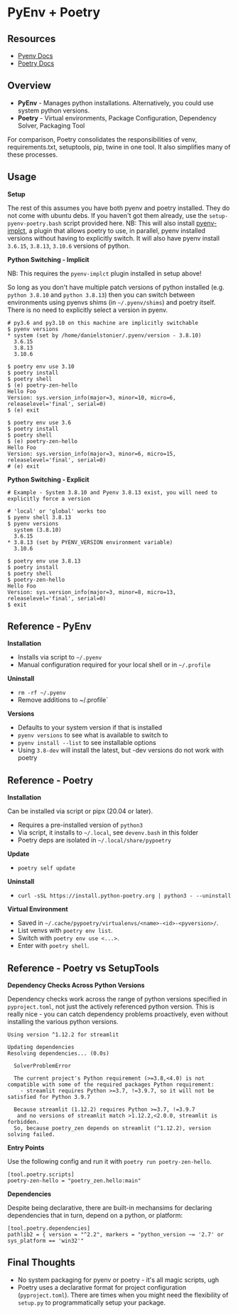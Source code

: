 # PyEnv + Poetry

## Resources

* [Pyenv Docs](https://github.com/pyenv/pyenv)
* [Poetry Docs](https://python-poetry.org/docs/)

## Overview

* **PyEnv** - Manages python installations. Alternatively, you could use system python versions.
* **Poetry** - Virtual environments, Package Configuration, Dependency Solver, Packaging Tool

For comparison, Poetry consolidates the responsibilities of venv, requirements.txt, setuptools, pip, twine in one tool.
It also simplifies many of these processes.

## Usage

**Setup**

The rest of this assumes you have both pyenv and poetry installed. They do not come with ubuntu debs.
If you haven't got them already, use the `setup-pyenv-poetry.bash` script provided here.
NB: This will also install [pyenv-implct](https://github.com/concordusapps/pyenv-implict), a plugin
that allows poetry to use, in parallel, pyenv installed versions without having to explicitly switch.
It will also have pyenv install `3.6.15`, `3.8.13`, `3.10.6` versions of python.

**Python Switching - Implicit**

NB: This requires the `pyenv-implct` plugin installed in setup above!

So long as you don't have multiple patch versions of python installed (e.g. `python 3.8.10` and
`python 3.8.13`) then you can switch between environments using pyenvs shims (in `~/.pyenv/shims`)
and poetry itself. There is no need to explicitly select a version in pyenv.

```
# py3.6 and py3.10 on this machine are implicitly switchable
$ pyenv versions
* system (set by /home/danielstonier/.pyenv/version - 3.8.10)
  3.6.15
  3.8.13
  3.10.6
```

```
$ poetry env use 3.10
$ poetry install
$ poetry shell
$ (e) poetry-zen-hello
Hello Foo
Version: sys.version_info(major=3, minor=10, micro=6, releaselevel='final', serial=0)
$ (e) exit

$ poetry env use 3.6
$ poetry install
$ poetry shell
$ (e) poetry-zen-hello
Hello Foo
Version: sys.version_info(major=3, minor=6, micro=15, releaselevel='final', serial=0)
# (e) exit
```

**Python Switching - Explicit**

```
# Example - System 3.8.10 and Pyenv 3.8.13 exist, you will need to explicitly force a version

# 'local' or 'global' works too
$ pyenv shell 3.8.13
$ pyenv versions
  system (3.8.10)
  3.6.15
* 3.8.13 (set by PYENV_VERSION environment variable)
  3.10.6

$ poetry env use 3.8.13
$ poetry install
$ poetry shell
$ poetry-zen-hello
Hello Foo
Version: sys.version_info(major=3, minor=8, micro=13, releaselevel='final', serial=0)
$ exit
```
## Reference - PyEnv

**Installation**

* Installs via script to `~/.pyenv`
* Manual configuration required for your local shell or in `~/.profile`

**Uninstall**

* `rm -rf ~/.pyenv`
* Remove additions to ~/.profile`

**Versions**

* Defaults to your system version if that is installed
* `pyenv versions` to see what is available to switch to
* `pyenv install --list` to see installable options
* Using `3.8-dev` will install the latest, but -dev versions do not work with poetry

## Reference - Poetry

**Installation**

Can be installed via script or pipx (20.04 or later).

* Requires a pre-installed version of `python3`
* Via script, it installs to `~/.local`, see `devenv.bash` in this folder
* Poetry deps are isolated in `~/.local/share/pypoetry`

**Update**

* `poetry self update`

**Uninstall**

* `curl -sSL https://install.python-poetry.org | python3 - --uninstall`

**Virtual Environment**

* Saved in `~/.cache/pypoetry/virtualenvs/<name>-<id>-<pyversion>/`.
* List venvs with `poetry env list`.
* Switch with `poetry env use <...>`.
* Enter with `poetry shell`.


## Reference - Poetry vs SetupTools

**Dependency Checks Across Python Versions**

Dependency checks work across the range of python versions specified in `pyproject.toml`, not just the actively referenced python version. This is really nice - you can catch dependency problems proactively, even without installing the various python versions.

```
Using version ^1.12.2 for streamlit

Updating dependencies
Resolving dependencies... (0.0s)

  SolverProblemError

  The current project's Python requirement (>=3.8,<4.0) is not compatible with some of the required packages Python requirement:
    - streamlit requires Python >=3.7, !=3.9.7, so it will not be satisfied for Python 3.9.7

  Because streamlit (1.12.2) requires Python >=3.7, !=3.9.7
   and no versions of streamlit match >1.12.2,<2.0.0, streamlit is forbidden.
  So, because poetry_zen depends on streamlit (^1.12.2), version solving failed.
```

**Entry Points**

Use the following config and run it with `poetry run poetry-zen-hello`.

```
[tool.poetry.scripts]
poetry-zen-hello = "poetry_zen.hello:main"
```

**Dependencies**

Despite being declarative, there are built-in mechansims for declaring dependencies that in turn, depend on
a python, or platform:

```
[tool.poetry.dependencies]
pathlib2 = { version = "^2.2", markers = "python_version ~= '2.7' or sys_platform == 'win32'"
```

## Final Thoughts

* No system packaging for pyenv or poetry - it's all magic scripts, ugh
* Poetry uses a declarative format for project configuration (`pyproject.toml`).
  There are times when you might need the flexibility of `setup.py` to programmatically setup your package.

